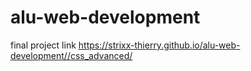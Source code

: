 # alu-web-development
final project link 
https://strixx-thierry.github.io/alu-web-development//css_advanced/
